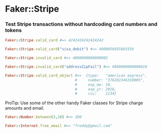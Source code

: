 # Faker::Stripe

### Test Stripe transactions without hardcoding card numbers and tokens


```ruby
Faker::Stripe.valid_card #=> 4242424242424242

Faker::Stripe.valid_card("visa_debit") #=> 4000056655665556

Faker::Stripe.invalid_card #=> 4000000000000002

Faker::Stripe.invalid_card("addressZipFail") #=> 4000000000000010

Faker::Stripe.valid_card_object #=>  {type:   "american express",
                                #     number: "378282246310005",
                                #     exp_mo: 10,
                                #     exp_yr: 2018,
                                #     ccv:    1234}
```

ProTip:
Use some of the other handy Faker classes for Stripe charge amounts and email.

```ruby
Faker::Number.between(3,10) #=> 100

Faker::Internet.free_email #=> "freddy@gmail.com"
```
